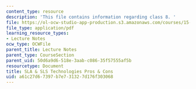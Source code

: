 ```yaml
---
content_type: resource
description: 'This file contains information regarding class 8. '
file: https://ol-ocw-studio-app-production.s3.amazonaws.com/courses/15-783j-product-design-and-development-spring-2006/a61c27d67397b7e731327d176f303068_cls8_prototyping.pdf
file_type: application/pdf
learning_resource_types:
- Lecture Notes
ocw_type: OCWFile
parent_title: Lecture Notes
parent_type: CourseSection
parent_uid: 50d6a9d6-518e-3aab-c086-35f57555af5b
resourcetype: Document
title: SLA & SLS Technologies Pros & Cons
uid: a61c27d6-7397-b7e7-3132-7d176f303068
---
```

